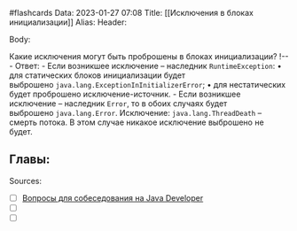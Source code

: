 #flashcards
Data: 2023-01-27 07:08
Title: [[Исключения в блоках инициализации]]
Alias:
Header:




Body:


Какие исключения могут быть проброшены в блоках инициализации?
!---
Ответ:
	- Если возникшее исключение – наследник `RuntimeException`:
		• для статических блоков инициализации будет выброшено `java.lang.ExceptionInInitializerError`;
		• для нестатических будет проброшено исключение-источник.
	- Если возникшее исключение – наследник `Error`, то в обоих случаях будет выброшено `java.lang.Error`. Исключение: `java.lang.ThreadDeath` – смерть потока. В этом случае никакое исключение выброшено не будет.
<!--SR:!2023-03-12,3,290-->




Главы:
-


Sources:
- [ ] [Вопросы для собеседования на Java Developer](https://github.com/enhorse/java-interview/blob/master/README.md#%D0%9E%D0%9E%D0%9F)
- [ ] []()
- [ ] []()
